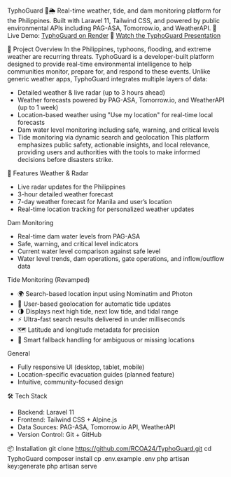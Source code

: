 TyphoGuard 🌊🌦️
Real-time weather, tide, and dam monitoring platform for the Philippines.
Built with Laravel 11, Tailwind CSS, and powered by public environmental APIs including PAG-ASA, Tomorrow.io, and WeatherAPI.
🔗 Live Demo: [TyphoGuard on Render](https://typhoguard.onrender.com/)
🎥 [Watch the TyphoGuard Presentation](https://youtu.be/eVApJ1Uo2RY) 


🧭 Project Overview
In the Philippines, typhoons, flooding, and extreme weather are recurring threats. TyphoGuard is a developer-built platform designed to provide real-time environmental intelligence to help communities monitor, prepare for, and respond to these events.
Unlike generic weather apps, TyphoGuard integrates multiple layers of data:
- Detailed weather & live radar (up to 3 hours ahead)
- Weather forecasts powered by PAG-ASA, Tomorrow.io, and WeatherAPI (up to 1 week)
- Location-based weather using "Use my location" for real-time local forecasts
- Dam water level monitoring including safe, warning, and critical levels
- Tide monitoring via dynamic search and geolocation
This platform emphasizes public safety, actionable insights, and local relevance, providing users and authorities with the tools to make informed decisions before disasters strike.

🚀 Features
Weather & Radar
- Live radar updates for the Philippines
- 3-hour detailed weather forecast
- 7-day weather forecast for Manila and user’s location
- Real-time location tracking for personalized weather updates

Dam Monitoring
- Real-time dam water levels from PAG-ASA
- Safe, warning, and critical level indicators
- Current water level comparison against safe level
- Water level trends, dam operations, gate operations, and inflow/outflow data

Tide Monitoring (Revamped)
- 🌍 Search-based location input using Nominatim and Photon
- 📍 User-based geolocation for automatic tide updates
- 🌗 Displays next high tide, next low tide, and tidal range
- ⚡ Ultra-fast search results delivered in under milliseconds
- 🗺️ Latitude and longitude metadata for precision
- 🧠 Smart fallback handling for ambiguous or missing locations

General
- Fully responsive UI (desktop, tablet, mobile)
- Location-specific evacuation guides (planned feature)
- Intuitive, community-focused design

🛠 Tech Stack
- Backend: Laravel 11
- Frontend: Tailwind CSS + Alpine.js
- Data Sources: PAG-ASA, Tomorrow.io API, WeatherAPI
- Version Control: Git + GitHub


📦 Installation
git clone https://github.com/RCOA24/TyphoGuard.git
cd TyphoGuard
composer install
cp .env.example .env
php artisan key:generate
php artisan serve
